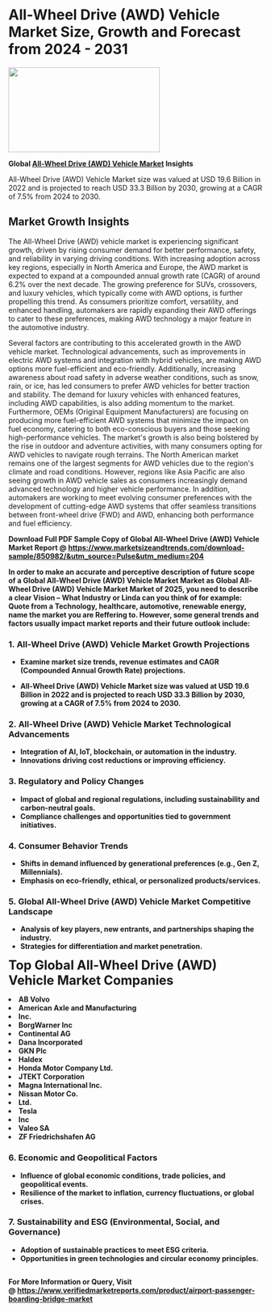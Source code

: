 <H1>All-Wheel Drive (AWD) Vehicle Market Size, Growth and Forecast from 2024 - 2031</H1><img class="aligncenter size-medium wp-image-584254" src="https://thirdeyenews.in/wp-content/uploads/2024/09/Global-Market-Research-300x168.jpeg" alt="" width="300" height="168" /><p><strong>Global&nbsp;<a href="https://www.marketsizeandtrends.com/download-sample/850982/&amp;utm_source=Pulse&amp;utm_medium=204">All-Wheel Drive (AWD) Vehicle Market</a> Insights</strong></p><p>All-Wheel Drive (AWD) Vehicle Market size was valued at USD 19.6 Billion in 2022 and is projected to reach USD 33.3 Billion by 2030, growing at a CAGR of 7.5% from 2024 to 2030.</p><p><h2>Market Growth Insights</h2> <p>The All-Wheel Drive (AWD) vehicle market is experiencing significant growth, driven by rising consumer demand for better performance, safety, and reliability in varying driving conditions. With increasing adoption across key regions, especially in North America and Europe, the AWD market is expected to expand at a compounded annual growth rate (CAGR) of around 6.2% over the next decade. The growing preference for SUVs, crossovers, and luxury vehicles, which typically come with AWD options, is further propelling this trend. As consumers prioritize comfort, versatility, and enhanced handling, automakers are rapidly expanding their AWD offerings to cater to these preferences, making AWD technology a major feature in the automotive industry.</p> <p><strong></strong></p> <p>Several factors are contributing to this accelerated growth in the AWD vehicle market. Technological advancements, such as improvements in electric AWD systems and integration with hybrid vehicles, are making AWD options more fuel-efficient and eco-friendly. Additionally, increasing awareness about road safety in adverse weather conditions, such as snow, rain, or ice, has led consumers to prefer AWD vehicles for better traction and stability. The demand for luxury vehicles with enhanced features, including AWD capabilities, is also adding momentum to the market. Furthermore, OEMs (Original Equipment Manufacturers) are focusing on producing more fuel-efficient AWD systems that minimize the impact on fuel economy, catering to both eco-conscious buyers and those seeking high-performance vehicles. The market's growth is also being bolstered by the rise in outdoor and adventure activities, with many consumers opting for AWD vehicles to navigate rough terrains. The North American market remains one of the largest segments for AWD vehicles due to the region's climate and road conditions. However, regions like Asia Pacific are also seeing growth in AWD vehicle sales as consumers increasingly demand advanced technology and higher vehicle performance. In addition, automakers are working to meet evolving consumer preferences with the development of cutting-edge AWD systems that offer seamless transitions between front-wheel drive (FWD) and AWD, enhancing both performance and fuel efficiency. <p><strong></p><p><span class=""><strong>Download Full PDF Sample Copy of Global All-Wheel Drive (AWD) Vehicle Market Report</strong> @ <a href="https://www.marketsizeandtrends.com/download-sample/850982/&amp;utm_source=Pulse&amp;utm_medium=204" target="_blank">https://www.marketsizeandtrends.com/download-sample/850982/&amp;utm_source=Pulse&amp;utm_medium=204</a></span></p><p>In order to make an accurate and perceptive description of future scope of a Global&nbsp;All-Wheel Drive (AWD) Vehicle Market Market as Global&nbsp;All-Wheel Drive (AWD) Vehicle Market Market of 2025, you need to describe a clear Vision &ndash; What Industry or Linda can you think of for example: Quote from a Technology, healthcare, automotive, renewable energy, name the market you are Reffering to. However, some general trends and factors usually impact market reports and their future outlook include:</p><h3>1.&nbsp;<strong>All-Wheel Drive (AWD) Vehicle Market Growth Projections</strong></h3><ul><li>Examine market size trends, revenue estimates and CAGR (Compounded Annual Growth Rate) projections.</li><li><p>All-Wheel Drive (AWD) Vehicle Market size was valued at USD 19.6 Billion in 2022 and is projected to reach USD 33.3 Billion by 2030, growing at a CAGR of 7.5% from 2024 to 2030.</p></li></ul><h3>2.&nbsp;<strong>All-Wheel Drive (AWD) Vehicle Market Technological Advancements</strong></h3><ul><li>Integration of AI, IoT, blockchain, or automation in the industry.</li><li>Innovations driving cost reductions or improving efficiency.</li></ul><h3>3.&nbsp;<strong>Regulatory and Policy Changes</strong></h3><ul><li>Impact of global and regional regulations, including sustainability and carbon-neutral goals.</li><li>Compliance challenges and opportunities tied to government initiatives.</li></ul><h3>4.&nbsp;<strong>Consumer Behavior Trends</strong></h3><ul><li>Shifts in demand influenced by generational preferences (e.g., Gen Z, Millennials).</li><li>Emphasis on eco-friendly, ethical, or personalized products/services.</li></ul><h3>5.&nbsp;<strong>Global All-Wheel Drive (AWD) Vehicle Market Competitive Landscape</strong></h3><ul><li>Analysis of key players, new entrants, and partnerships shaping the industry.</li><li>Strategies for differentiation and market penetration.</li></ul><p data-pm-slice="1 1 []"><span style="color: inherit; font-family: inherit; font-size: 25px;">Top Global All-Wheel Drive (AWD) Vehicle Market Companies</span></p><div class="" data-test-id=""><p><li>AB Volvo</li><li> American Axle and Manufacturing</li><li> Inc.</li><li> BorgWarner Inc</li><li> Continental AG</li><li> Dana Incorporated</li><li> GKN Plc</li><li> Haldex</li><li> Honda Motor Company Ltd.</li><li> JTEKT Corporation</li><li> Magna International Inc.</li><li> Nissan Motor Co.</li><li> Ltd.</li><li> Tesla</li><li> Inc</li><li> Valeo SA</li><li> ZF Friedrichshafen AG</li></p></div><h3>6.&nbsp;<strong>Economic and Geopolitical Factors</strong></h3><ul><li>Influence of global economic conditions, trade policies, and geopolitical events.</li><li>Resilience of the market to inflation, currency fluctuations, or global crises.</li></ul><h3>7.&nbsp;<strong>Sustainability and ESG (Environmental, Social, and Governance)</strong></h3><ul><li>Adoption of sustainable practices to meet ESG criteria.</li><li>Opportunities in green technologies and circular economy principles.</li></ul><h2><strong style="font-size: 14px;">For More Information or Query, Visit @&nbsp;</strong><a style="background-color: #ffffff; font-size: 14px;" href="https://www.marketsizeandtrends.com/report/all-wheel-drive-awd-vehicle-market/" target="_blank">https://www.verifiedmarketreports.com/product/airport-passenger-boarding-bridge-market</a></h2>
